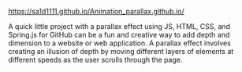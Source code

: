 

https://sa1d1111.github.io/Animation_parallax.github.io/

A quick little project with a parallax effect using JS, HTML, CSS, and Spring.js for GitHub can be a fun and creative way to add depth and dimension to a website or web application. A parallax effect involves creating an illusion of depth by moving different layers of elements at different speeds as the user scrolls through the page.
